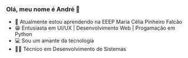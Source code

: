 ### Olá, meu nome é André 👋


- 🌱 Atualmente estou aprendendo na EEEP Maria Célia Pinheiro Falcão
- 😁 Entusiasta em UI/UX | Desenvolvimento Web | Progamação em Python
- 💻 Sou um amante da tecnologia
- 👨‍💻 Técnico em Desenvolvimento de Sistemas

